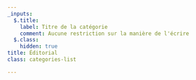 ```yaml
---
_inputs:
  $.title:
    label: Titre de la catégorie
    comment: Aucune restriction sur la manière de l'écrire
  $.class:
    hidden: true
title: Éditorial
class: categories-list

---
```

